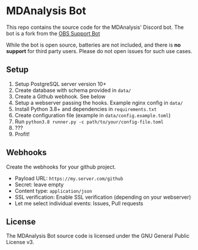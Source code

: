 # MDAnalysis Bot

This repo contains the source code for the MDAnalysis' Discord bot.
The bot is a fork from the [OBS Support Bot](https://github.com/obsproject/obs-bot)

While the bot is open source, batteries are not included, and there is 
**no support** for third party users. Please do not open issues for such use cases.

## Setup

1. Setup PostgreSQL server version 10+
2. Create database with schema provided in `data/`
3. Create a Github webhook. See below
3. Setup a webserver passing the hooks. Example nginx config in `data/`
3. Install Python 3.8+ and dependencies in `requirements.txt`
4. Create configuration file (example in `data/config.example.toml`)
5. Run `python3.8 runner.py -c path/to/your/config-file.toml`
6. ???
7. Profit!

## Webhooks

Create the webhooks for your github project.

* Payload URL: `https://my.server.com/github`
* Secret: leave empty
* Content type: `application/json`
* SSL verification: Enable SSL verification 
  (depending on your webserver)
* Let me select individual events: Issues, Pull requests


## License

The MDAnalysis Bot source code is licensed under the GNU General Public License v3.
